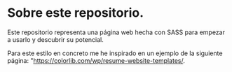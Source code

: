 # Sobre este repositorio.

Este repositorio representa una página web hecha con SASS para empezar a usarlo y descubrir su potencial.

Para este estilo en concreto me he inspirado en un ejemplo de la siguiente página: "https://colorlib.com/wp/resume-website-templates/.
